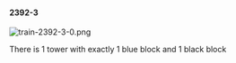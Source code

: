 #### 2392-3
![train-2392-3-0.png](https://github.com/lil-lab/nlvr/raw/master/nlvr/train/images/12/train-2392-3-0.png "train-2392-3-0.png")

There is 1 tower with exactly 1 blue block and 1 black block